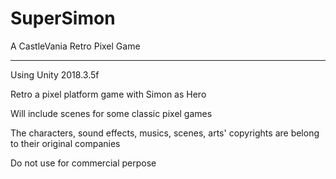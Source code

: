 # SuperSimon
A CastleVania Retro Pixel Game 

---
Using Unity 2018.3.5f

Retro a pixel platform game with Simon as Hero

Will include scenes for some classic pixel games

The characters, sound effects, musics, scenes, arts' copyrights are belong to their original companies

Do not use for commercial perpose
